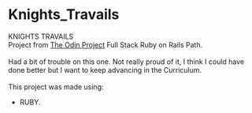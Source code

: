 # Knights_Travails

KNIGHTS TRAVAILS<br/>
Project from <a href="https://www.theodinproject.com/" target="_blank" rel="noopener noreferrer">The Odin Project</a> Full Stack Ruby on Rails Path.<br/>
<br/>
Had a bit of trouble on this one. Not really proud of it, I think I could have done better but I want to keep advancing in the Curriculum.<br/>
<br/>
This project was made using:<br/>
- RUBY.

